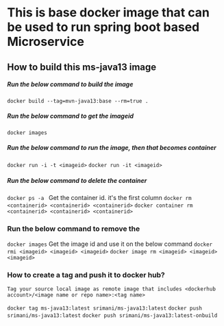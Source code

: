 # This is base docker image that can be used to run spring boot based Microservice

## How to build this ms-java13 image

##### Run the below command to build the image
`docker build --tag=mvn-java13:base --rm=true .`

##### Run the below command to get the imageid
`docker images`

##### Run the below command to run the image, then that becomes container
`docker run -i -t <imageid>`
`docker run -it <imageid>`

##### Run the below command to delete the container
`docker ps -a ` Get the container id. it's the first column
`docker rm <containerid> <containerid> <containerid>`
`docker container rm <containerid> <containerid> <containerid>`

### Run the below command to remove the
`docker images` Get the image id and use it on the below command
`docker rmi <imageid> <imageid> <imageid>`
`docker image rm <imageid> <imageid> <imageid>`

### How to create a tag and push it to docker hub?
`Tag your source local image as remote image that includes <dockerhub account>/<image name or repo name>:<tag name>`

`docker tag ms-java13:latest srimani/ms-java13:latest`
`docker push srimani/ms-java13:latest`
`docker push srimani/ms-java13:latest-onbuild`
